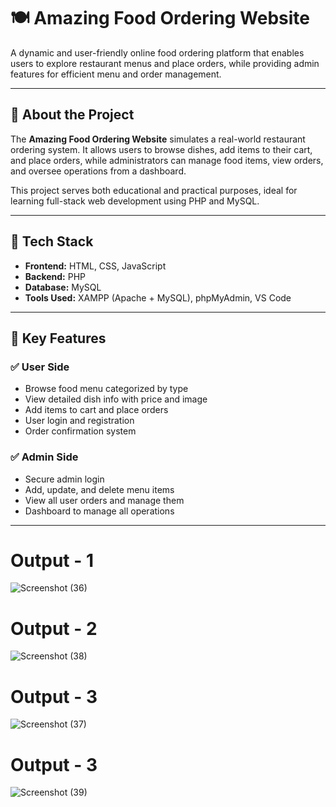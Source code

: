 # 🍽️ Amazing Food Ordering Website

A dynamic and user-friendly online food ordering platform that enables users to explore restaurant menus and place orders, while providing admin features for efficient menu and order management.

---

## 📝 About the Project

The **Amazing Food Ordering Website** simulates a real-world restaurant ordering system. It allows users to browse dishes, add items to their cart, and place orders, while administrators can manage food items, view orders, and oversee operations from a dashboard.

This project serves both educational and practical purposes, ideal for learning full-stack web development using PHP and MySQL.

---

## 🚀 Tech Stack

- **Frontend:** HTML, CSS, JavaScript  
- **Backend:** PHP  
- **Database:** MySQL  
- **Tools Used:** XAMPP (Apache + MySQL), phpMyAdmin, VS Code

---

## 📌 Key Features

### ✅ User Side
- Browse food menu categorized by type
- View detailed dish info with price and image
- Add items to cart and place orders
- User login and registration
- Order confirmation system

### ✅ Admin Side
- Secure admin login
- Add, update, and delete menu items
- View all user orders and manage them
- Dashboard to manage all operations

---
# Output - 1

![Screenshot (36)](https://github.com/QuantumCoding123/Day-42-Amazing-Food-Ordering-Website/assets/166281221/1332b8a6-0fc9-430e-82bd-6d907e7e35fd)

 
# Output - 2

![Screenshot (38)](https://github.com/QuantumCoding123/Day-42-Amazing-Food-Ordering-Website/assets/166281221/c6629517-8519-48e5-aecc-638e2e37d42d)


# Output - 3

![Screenshot (37)](https://github.com/QuantumCoding123/Day-42-Amazing-Food-Ordering-Website/assets/166281221/4ed7c3c4-f4d6-4956-a77f-bd4b04ada856)


# Output - 3

![Screenshot (39)](https://github.com/QuantumCoding123/Day-42-Amazing-Food-Ordering-Website/assets/166281221/f268ac02-5dca-4483-af85-e83e11130fb8)


